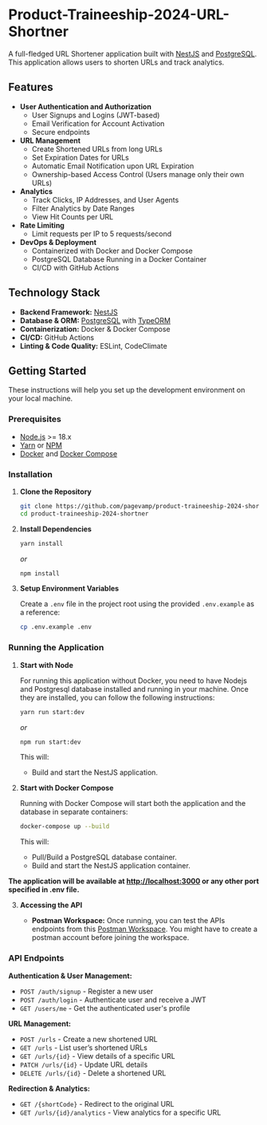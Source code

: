 # Product-Traineeship-2024-URL-Shortner

A full-fledged URL Shortener application built with [NestJS](https://nestjs.com/) and
[PostgreSQL](https://www.postgresql.org/). This application allows users to shorten URLs and track analytics.

## Features

- **User Authentication and Authorization**
  - User Signups and Logins (JWT-based)
  - Email Verification for Account Activation
  - Secure endpoints
- **URL Management**
  - Create Shortened URLs from long URLs
  - Set Expiration Dates for URLs
  - Automatic Email Notification upon URL Expiration
  - Ownership-based Access Control (Users manage only their own URLs)
- **Analytics**
  - Track Clicks, IP Addresses, and User Agents
  - Filter Analytics by Date Ranges
  - View Hit Counts per URL
- **Rate Limiting**
  - Limit requests per IP to 5 requests/second
- **DevOps & Deployment**
  - Containerized with Docker and Docker Compose
  - PostgreSQL Database Running in a Docker Container
  - CI/CD with GitHub Actions

## Technology Stack

- **Backend Framework:** [NestJS](https://nestjs.com/)
- **Database & ORM:** [PostgreSQL](https://www.postgresql.org/) with [TypeORM](https://typeorm.io/)
- **Containerization:** Docker & Docker Compose
- **CI/CD:** GitHub Actions
- **Linting & Code Quality:** ESLint, CodeClimate

## Getting Started

These instructions will help you set up the development environment on your local machine.

### Prerequisites

- [Node.js](https://nodejs.org/en/) >= 18.x
- [Yarn](https://classic.yarnpkg.com/) or [NPM](https://www.npmjs.com/)
- [Docker](https://www.docker.com/get-started) and [Docker Compose](https://docs.docker.com/compose/install/)

### Installation

1. **Clone the Repository**

   ```bash
   git clone https://github.com/pagevamp/product-traineeship-2024-shortner.git
   cd product-traineeship-2024-shortner
   ```

2. **Install Dependencies**

   ```bash
   yarn install
   ```

   _or_

   ```bash
   npm install
   ```

3. **Setup Environment Variables**

   Create a `.env` file in the project root using the provided `.env.example` as a reference:

   ```bash
   cp .env.example .env
   ```

### Running the Application

1. **Start with Node**

   For running this application without Docker, you need to have Nodejs and Postgresql database installed and running in
   your machine. Once they are installed, you can follow the following instructions:

   ```bash
   yarn run start:dev
   ```

   _or_

   ```bash
   npm run start:dev
   ```

   This will:

   - Build and start the NestJS application.

2. **Start with Docker Compose**

   Running with Docker Compose will start both the application and the database in separate containers:

   ```bash
   docker-compose up --build
   ```

   This will:

   - Pull/Build a PostgreSQL database container.
   - Build and start the NestJS application container.

**The application will be available at [http://localhost:3000](http://localhost:3000) or any other port specified in
.env file.**

3. **Accessing the API**

   - **Postman Workspace:** Once running, you can test the APIs endpoints from this
     [Postman Workspace](https://app.getpostman.com/join-team?invite_code=ae15f99f77c9b3340b4b06967e53ea8d&target_code=ebe49affb0f7da6c722a1e304af95d2d).
     You might have to create a postman account before joining the workspace.

### API Endpoints

**Authentication & User Management:**

- `POST /auth/signup` - Register a new user
- `POST /auth/login` - Authenticate user and receive a JWT
- `GET /users/me` - Get the authenticated user's profile

**URL Management:**

- `POST /urls` - Create a new shortened URL
- `GET /urls` - List user’s shortened URLs
- `GET /urls/{id}` - View details of a specific URL
- `PATCH /urls/{id}` - Update URL details
- `DELETE /urls/{id}` - Delete a shortened URL

**Redirection & Analytics:**

- `GET /{shortCode}` - Redirect to the original URL
- `GET /urls/{id}/analytics` - View analytics for a specific URL
